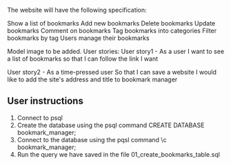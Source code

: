 The website will have the following specification:

Show a list of bookmarks
Add new bookmarks
Delete bookmarks
Update bookmarks
Comment on bookmarks
Tag bookmarks into categories
Filter bookmarks by tag
Users manage their bookmarks

Model image to be added.
User stories:
User story1 - As a user
I want to see a list of bookmarks
so that I can follow the link I want

User story2 - As a time-pressed user
So that I can save a website
I would like to add the site's address and title to bookmark manager

## User instructions ##

1. Connect to psql
2. Create the database using the psql command CREATE DATABASE bookmark_manager;
3. Connect to the database using the pqsl command \c bookmark_manager;
4. Run the query we have saved in the file 01_create_bookmarks_table.sql
